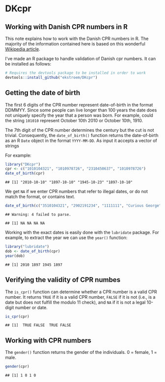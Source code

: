 # DKcpr

## Working with Danish CPR numbers in R


This note explains how to work with the Danish CPR numbers in R. The
majority of the information contained here is based on this wonderful
[Wikipedia article](https://da.wikipedia.org/wiki/CPR-nummer).

I've made an R package to handle validation of Danish cpr numbers. It
can be installed as follows:


```r
# Requires the devtools package to be installed in order to work
devtools::install_github("ekstroem/DKcpr")
```

## Getting the date of birth

The first 6 digits of the CPR number represent date-of-birth in the
format DDMMYY. Since some people can live longer than 100 years the
date does not uniquely specify the year that a person was born. For
example, could the string `101010` represent October 10th 2010 or
October 10th, 1910.

The 7th digit of the CPR number determines the century but the cut is
not trivial. Consequently, the `date_of_birth()` function returns the
date-of-birth as an R `Date` object in the format `YYYY-MM-DD`. As
input it accepts a vector of strings

For example:


```r
library("DKcpr")
cpr <- c("1010104321", "1010978726", "2310450637", "1010978726")
date_of_birth(cpr)
```

```
## [1] "2010-10-10" "1897-10-10" "1945-10-23" "1897-10-10"
```

We get `NA` if we enter CPR numbers that refer to illegal dates, or do not match the format, or contains text.


```r
date_of_birth(c("3510104321", "2902191234", "1111111", "Curious George"))
```

```
## Warning: 4 failed to parse.
```

```
## [1] NA NA NA NA
```

Working with the exact dates is easily done with the `lubridate`
package. For example, to extract the year we can use the `year()`
function:


```r
library("lubridate")
dob <- date_of_birth(cpr)
year(dob)
```

```
## [1] 2010 1897 1945 1897
```

## Verifying the validity of CPR numbes

The `is_cpr()` function can determine whether a CPR number is a valid
CPR number. It returns `TRUE` if it is a valid CPR number, `FALSE` if
it is not (i.e., is a date but does not fulfill the modulo 11 check), and `NA` if it is not a legal 10-digit number or date.


```r
is_cpr(cpr)
```

```
## [1]  TRUE FALSE  TRUE FALSE
```


## Working with CPR numbers

The `gender()` function returns the gender of the individuals. 0 = female, 1 = male.


```r
gender(cpr)
```

```
## [1] 1 0 1 0
```

